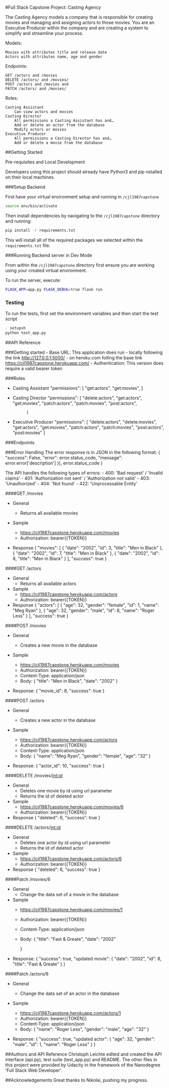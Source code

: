 #Full Stack Capstone Project: Casting Agency 

The Casting Agency models a company that is responsible for creating movies and managing and assigning actors to those movies. You are an Executive Producer within the company and are creating a system to simplify and streamline your process. 

Models:

    Movies with attributes title and release date
    Actors with attributes name, age and gender

Endpoints:

    GET /actors and /movies
    DELETE /actors/ and /movies/
    POST /actors and /movies and
    PATCH /actors/ and /movies/

Roles:

    Casting Assistant
        Can view actors and movies
    Casting Director
        All permissions a Casting Assistant has and…
        Add or delete an actor from the database
        Modify actors or movies
    Executive Producer
        All permissions a Casting Director has and…
        Add or delete a movie from the database


##Getting Started

Pre-requisites and Local Development

Developers using this project should already have Python3 and pip nstalled on their local machines.


###Setup Backend 

First have your virtual environment setup and running in `/cjl1987capstone`
	
```bash
source env/bin/activate 
```

Then install dependencies by navigating to the `/cjl1987capstone` directory and running:

```bash
pip install -r requirements.txt
```

This will install all of the required packages we selected within the `requirements.txt` file.


###Running Backend server in Dev Mode

From within the `/cjl1987capstone` directory first ensure you are working using your created virtual environment.

To run the server, execute:

```bash
FLASK_APP=app.py FLASK_DEBUG=true flask run
```


### Testing
To run the tests, first set the environment variables and then start the test script

```bash
. setupsh
python test_app.py
```


##API Reference

###Getting started 
	- Base URL: This application does run 
        - locally following the link http://127.0.0.1:5000/ 
        - on heroku.com folling the base link https://cjl1987capstone.herokuapp.com/
	- Authentication: This version does require a valid bearer token


###Roles
- Casting Assistant
		  "permissions": 
			[
			    "get:actors",
			    "get:movies",
			]
- Casting Director
		  "permissions": 
			[
			    "delete:actors",
			    "get:actors",
			    "get:movies",
			    "patch:actors",
			    "patch:movies",
			    "post:actors",

			]
- Executive Producer
		  "permissions": 
			[
			    "delete:actors",
			    "delete:movies",
			    "get:actors",
			    "get:movies",
			    "patch:actors",
			    "patch:movies",
			    "post:actors",
			    "post:movies"
			]



###Endpoints

###Error Handling
The error response is in JSON in the following format:
	{
        "success": False,
        "error": error.status_code,
        "message": error.error['description']
        }), error.status_code
	}

The API handles the following types of errors:
	- 400: 	'Bad request' / 'Invalid claims'
	- 401: 	'Authorization not sent' / 'Authorization not valid'
	- 403:  'Unauthorized'
	- 404:	'Not found' 
	- 422:	'Unprocessable Entity'


####GET /movies
- General	
	- Returns all available movies
- Sample
	- https://cjl1987capstone.herokuapp.com/movies
	- Authorization: bearer{{TOKEN}}
	
- Response
	{
	    "movies": [
		{
		    "date": "2002",
		    "id": 3,
		    "title": "Men in Black"
		},
		{
		    "date": "2002",
		    "id": 7,
		    "title": "Men in Black"
		},
		{
		    "date": "2002",
		    "id": 8,
		    "title": "Men in Black"
		}
	    ],
	    "success": true
	}


####GET /actors
- General	
	- Returns all available actors
- Sample
	- https://cjl1987capstone.herokuapp.com/actors
	- Authorization: bearer{{TOKEN}}
- Response
	{
	    "actors": [
		{
		    "age": 32,
		    "gender": "female",
		    "id": 1,
		    "name": "Meg Ryan"
		},
		{
		    "age": 32,
		    "gender": "male",
		    "id": 8,
		    "name": "Roger Less"
		}
	    ],
	    "success": true
	}


####POST /movies
- General	
	- Creates a new movie in the database
- Sample
	- https://cjl1987capstone.herokuapp.com/movies
	- Authorization: bearer{{TOKEN}}
	- Content-Type: application/json
	- Body: 
		{
		    "title": "Men in Black",
		    "date": "2002"
		}
		
- Response: 
	{
	    "movie_id": 8,
	    "success": true
	}


####POST /actors
- General	
	- Creates a new actor in the database
- Sample
	- https://cjl1987capstone.herokuapp.com/actors
	- Authorization: bearer{{TOKEN}}
	- Content-Type: application/json
	- Body: 
		{
		    "name": "Meg Ryan",
		    "gender": "female", 
		    "age": "32"
		}
		
- Response: 
	{
	    "actor_id": 10,
	    "success": true
	}


####DELETE /movies/<int:id>
- General	
	- Deletes one movie by id using url parameter
	- Returns the id of deleted actor
- Sample
	- https://cjl1987capstone.herokuapp.com/movies/6
	- Authorization: bearer{{TOKEN}}
- Response
	{
	    "deleted": 6,
	    "success": true
	}


####DELETE /actors/<int:id>
- General	
	- Deletes one actor by id using url parameter
	- Returns the id of deleted actor
- Sample
	- https://cjl1987capstone.herokuapp.com/actors/6
	- Authorization: bearer{{TOKEN}}
- Response
	{
	    "deleted": 6,
	    "success": true
	}


####Patch /movies/6
- General	
	- Change the data set of a movie in the database
- Sample
	- https://cjl1987capstone.herokuapp.com/movies/1
	- Authorization: bearer{{TOKEN}}
	- Content-Type: application/json
	- Body: 
		{
		    "title": "Fast & Greate", 
		    "date": "2002"
		 
		}	
- Response: 
	{
	    "success": true,
	    "updated movie": {
		"date": "2002",
		"id": 8,
		"title": "Fast & Greate"
	    }
	}


####Patch /actors/6
- General	
	- Change the data set of an actor in the database
- Sample
	- https://cjl1987capstone.herokuapp.com/actors/1
	- Authorization: bearer{{TOKEN}}
	- Content-Type: application/json
	- Body: 
		{
		    "name": "Roger Less",
		    "gender": "male", 
		    "age": "32"
		}
		
- Response: 
	{
	    "success": true,
	    "updated actor": {
		"age": 32,
		"gender": "male",
		"id": 1,
		"name": "Roger Less"
	    }
	}


##Authors and API Reference
Christoph Leichte edited and created the API interface (api.py), test suite (test_app.py) and README. The other files in this project were provided by Udacity in the framework of the Nanodegree 'Full Stack Web Developer'.


##Acknowledgements
Great thanks to Nikolai, pushing my progress.

